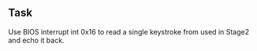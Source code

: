 ## Task

Use BIOS interrupt int 0x16 to read a single keystroke from used in Stage2 and
echo it back.
